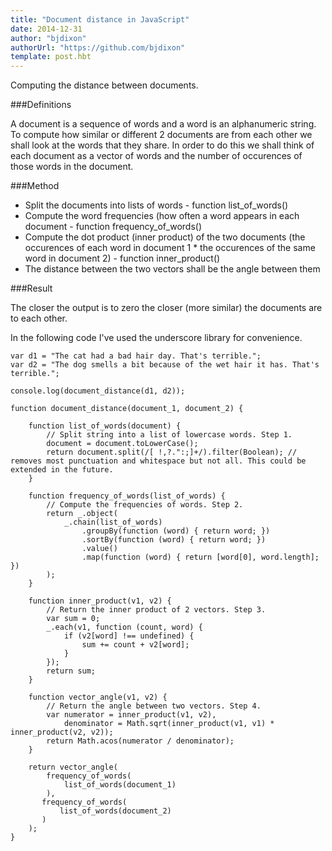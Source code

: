 ```yaml
---
title: "Document distance in JavaScript"
date: 2014-12-31
author: "bjdixon"
authorUrl: "https://github.com/bjdixon"
template: post.hbt
---
```


Computing the distance between documents.

###Definitions

A document is a sequence of words and a word is an alphanumeric string. To compute how similar or different 2 documents are from each other we shall look at the words that they share. In order to do this we shall think of each document as a vector of words and the number of occurences of those words in the document.

###Method

- Split the documents into lists of words - function list_of_words()
- Compute the word frequencies (how often a word appears in each document - function frequency_of_words()
- Compute the dot product (inner product) of the two documents (the occurences of each word in document 1 * the occurences of the same word in document 2) - function inner_product()
- The distance between the two vectors shall be the angle between them

###Result

The closer the output is to zero the closer (more similar) the documents are to each other.

In the following code I've used the underscore library for convenience.

    var d1 = "The cat had a bad hair day. That's terrible.";
    var d2 = "The dog smells a bit because of the wet hair it has. That's terrible.";

    console.log(document_distance(d1, d2));

    function document_distance(document_1, document_2) {

        function list_of_words(document) {
            // Split string into a list of lowercase words. Step 1.
            document = document.toLowerCase();
            return document.split(/[ !,?.":;]+/).filter(Boolean); // removes most punctuation and whitespace but not all. This could be extended in the future.
        }

        function frequency_of_words(list_of_words) {
            // Compute the frequencies of words. Step 2.
            return _.object(
                _.chain(list_of_words)
                    .groupBy(function (word) { return word; })
                    .sortBy(function (word) { return word; })
                    .value()
                    .map(function (word) { return [word[0], word.length]; })
            );
        }

        function inner_product(v1, v2) {
            // Return the inner product of 2 vectors. Step 3.
            var sum = 0;
            _.each(v1, function (count, word) {
                if (v2[word] !== undefined) {
                    sum += count + v2[word];
                }
            });
            return sum;
        }

        function vector_angle(v1, v2) {
            // Return the angle between two vectors. Step 4.
            var numerator = inner_product(v1, v2),
                denominator = Math.sqrt(inner_product(v1, v1) * inner_product(v2, v2));
            return Math.acos(numerator / denominator);
        }

        return vector_angle(
            frequency_of_words(
                list_of_words(document_1)
            ),
           frequency_of_words(
               list_of_words(document_2)
           )
        );
    }
